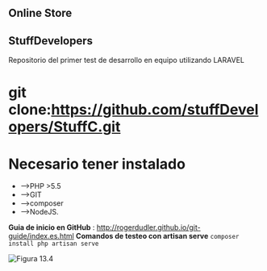 ## Online Store
## StuffDevelopers
Repositorio del primer test de desarrollo en equipo utilizando LARAVEL
# git clone:https://github.com/stuffDevelopers/StuffC.git #
# Necesario tener instalado #
* -->PHP >5.5
* -->GIT  
* -->composer
* -->NodeJS.


**Guia de inicio en GitHub** : http://rogerdudler.github.io/git-guide/index.es.html 
 **Comandos de testeo con artisan serve**
`composer install
php artisan serve`





![Figura 13.4][6]

 [6]: public/images/stuff2.png
